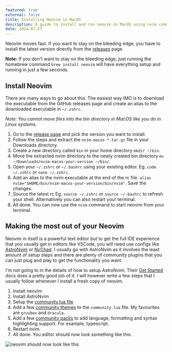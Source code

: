 ```yaml
---
featured: true
external: false
title: Installing Neovim in MacOS
description: A guide to install and run neovim in MacOS using nvim command.
date: 2024-07-27
---
```


Neovim moves fast. If you want to stay on the bleeding edge, you have to install the latest version directly from the [releases](https://github.com/neovim/neovim/releases) page.

**Note:** If you don't want to stay on the bleeding edge, just running the homebrew command `brew install neovim` will have everything setup and running in just a few seconds.

## Install Neovim

There are many ways to go about this. The easiest way IMO is to download the executable from the GitHub releases page and create an alias to the downloaded executable in `~/.zshrc`.

_Note: You cannot move files into the bin directory in MacOS like you do in Linux systems._

1. Go to the [release page](https://github.com/neovim/neovim/releases) and pick the version you want to install.
2. Follow the steps and extract the `nvim-macos-*.tar.gz` file in your Downloads directory.
3. Create a new directory called `bin` in your home directory `mkdir ~/bin`.
4. Move the extracted nvim directory to the newly created bin directory `mv ~/Downloads/nvim-macos-your-version ~/bin/`.
5. Open your `~/.zshrc` or `~/.bashrc` using your existing editor. Eg. `code ~/.zshrc` or `nano ~/.zshrc`.
6. Add an alias to the nvim executable at the end of the rc file. `alias nvim="$HOME/bin/nvim-macos-your-version/bin/nvim"`. Save the changes.
7. Source the latest rc Eg. `source ~/.zshrc` or `source ~/.bashrc` to refresh your shell. Alternatively you can also restart your terminal.
8. All done. You can now use the `nvim` command to start neovim from your terminal.

## Making the most out of your Neovim

Neovim in itself is a powerful text editor but to get the full IDE experience that you usually get in editors like VSCode, you will need use configs like [AstroNvim](https://astronvim.com/) or [NvChad](https://nvchad.com/). I usually go with AstroNvim as it involves the least amount of setup steps and there are plenty of community plugins that you can just plug and play to get the functionality you want.

I'm not going to in the details of how to setup AstroNvim. Their [Get Started](https://docs.astronvim.com/) docs does a pretty good job of it. I will however write a few steps that I usually follow whenever I install a fresh copy of neovim.

1. Install neovim
2. Install AstroNvim
3. Setup the [community.lua file](https://docs.astronvim.com/astrocommunity)
4. Add a few [community themes](https://github.com/AstroNvim/astrocommunity/tree/main/lua/astrocommunity/colorscheme) to the `community.lua` file. My favourites are `gruvbox` and `dracula`.
5. Add a few [community packs](https://github.com/AstroNvim/astrocommunity/tree/main/lua/astrocommunity/pack) to add language, formatting and syntax highlighting support. For example, typescript.
6. Restart nvim.
7. All done. You editor should now look something like this.

![neovim should now look like this](/images/blog/21-neovim-screengrab.jpg)
